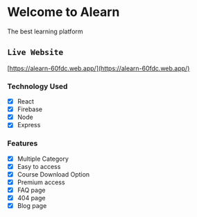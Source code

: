 # Welcome to Alearn 

The best learning platform

## `Live Website`
[https://alearn-60fdc.web.app/](https://alearn-60fdc.web.app/)

### Technology Used 

- [x] React
- [x] Firebase
- [x] Node
- [x] Express

### Features 

- [x] Multiple Category
- [x] Easy to access
- [x] Course Download Option
- [x] Premium access
- [x] FAQ page
- [x] 404 page
- [x] Blog page